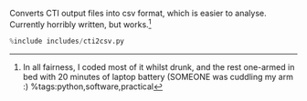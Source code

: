 Converts CTI output files into csv format, which is easier to analyse.
Currently horribly written, but works.[^note]


```python
%include includes/cti2csv.py
```

[^note]: In all fairness, I coded most of it whilst drunk, and the rest one-armed in bed with 20 minutes of laptop battery (SOMEONE was cuddling my arm :) 
%tags:python,software,practical
